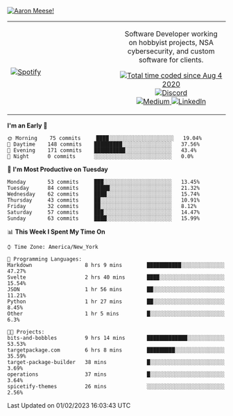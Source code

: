 [![Aaron Meese!](https://user-images.githubusercontent.com/17814535/88975338-a2aabf00-d27f-11ea-963f-8a19608716b4.png)](https://github.com/ajmeese7/readme-ascii "README ASCII")

<!-- Modified from project here: https://github.com/novatorem/novatorem -->
<table width="100%">
  <tr>
  <td width="50%">

&nbsp; <br> [![Spotify](https://ajmeese7.vercel.app/api/spotify)](https://open.spotify.com/user/ajmeese)

  </td>
  <td width="50%">
    <p align="center">
    Software Developer working on hobbyist projects, NSA cybersecurity, and custom software for clients.
    </p>
    <p align="center">
      <a href="https://wakatime.com/@f726891d-3b02-46cd-9b60-e8c59f9e2b14">
        <img src="https://wakatime.com/badge/user/f726891d-3b02-46cd-9b60-e8c59f9e2b14.svg" alt="Total time coded since Aug 4 2020" title="WakaTime" />
      </a>
      <a href="http://link.aaronmeese.com/discord">
        <img src="https://img.shields.io/badge/discord-ajmeese7%234835-369?style=flat-square&logo=discord&logoColor=white&color=purple" alt="Discord" title="Discord">
      </a>
      <br />
      <a href="https://link.aaronmeese.com/medium">
        <img src="https://img.shields.io/badge/medium-ajmeese7-1DB954?style=flat-square&logo=medium&logoColor=white" alt="Medium" title="Medium">
      </a>
      <a href="https://link.aaronmeese.com/linkedin">
        <img src="https://img.shields.io/badge/linkedIn-aaronmeese-1DB954?style=flat-square&logo=linkedin&logoColor=white&color=blue" alt="LinkedIn" title="LinkedIn">
      </a>
    </p>
  </td>

</table>

[//]: <> (The `&nbsp;` is to have Aphelion take up more space)

<!--START_SECTION:waka-->
**I'm an Early 🐤** 

```text
🌞 Morning    75 commits     ████░░░░░░░░░░░░░░░░░░░░░   19.04% 
🌆 Daytime    148 commits    █████████░░░░░░░░░░░░░░░░   37.56% 
🌃 Evening    171 commits    ██████████░░░░░░░░░░░░░░░   43.4% 
🌙 Night      0 commits      ░░░░░░░░░░░░░░░░░░░░░░░░░   0.0%

```
📅 **I'm Most Productive on Tuesday** 

```text
Monday       53 commits     ███░░░░░░░░░░░░░░░░░░░░░░   13.45% 
Tuesday      84 commits     █████░░░░░░░░░░░░░░░░░░░░   21.32% 
Wednesday    62 commits     ████░░░░░░░░░░░░░░░░░░░░░   15.74% 
Thursday     43 commits     ██░░░░░░░░░░░░░░░░░░░░░░░   10.91% 
Friday       32 commits     ██░░░░░░░░░░░░░░░░░░░░░░░   8.12% 
Saturday     57 commits     ███░░░░░░░░░░░░░░░░░░░░░░   14.47% 
Sunday       63 commits     ████░░░░░░░░░░░░░░░░░░░░░   15.99%

```


📊 **This Week I Spent My Time On** 

```text
⌚︎ Time Zone: America/New_York

💬 Programming Languages: 
Markdown                 8 hrs 9 mins        ███████████░░░░░░░░░░░░░░   47.27% 
Svelte                   2 hrs 40 mins       ████░░░░░░░░░░░░░░░░░░░░░   15.54% 
JSON                     1 hr 56 mins        ██░░░░░░░░░░░░░░░░░░░░░░░   11.21% 
Python                   1 hr 27 mins        ██░░░░░░░░░░░░░░░░░░░░░░░   8.45% 
Other                    1 hr 5 mins         █░░░░░░░░░░░░░░░░░░░░░░░░   6.3%

🐱‍💻 Projects: 
bits-and-bobbles         9 hrs 14 mins       █████████████░░░░░░░░░░░░   53.53% 
targetpackage.com        6 hrs 8 mins        █████████░░░░░░░░░░░░░░░░   35.59% 
target-package-builder   38 mins             █░░░░░░░░░░░░░░░░░░░░░░░░   3.69% 
operations               37 mins             █░░░░░░░░░░░░░░░░░░░░░░░░   3.64% 
spicetify-themes         26 mins             ░░░░░░░░░░░░░░░░░░░░░░░░░   2.56%

```


 Last Updated on 01/02/2023 16:03:43 UTC
<!--END_SECTION:waka-->
